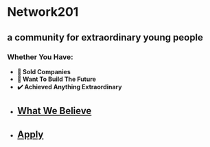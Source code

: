 # Network201

## a community for extraordinary young people

### Whether You Have:

- **💸 Sold Companies**
- **🚀 Want To Build The Future**
- **✔️ Achieved Anything Extraordinary**

* ## [What We Believe](network.kenneth.biz/tenets)

* ## [Apply](https://forms.gle/aW2KErxrQQZgptdG6)